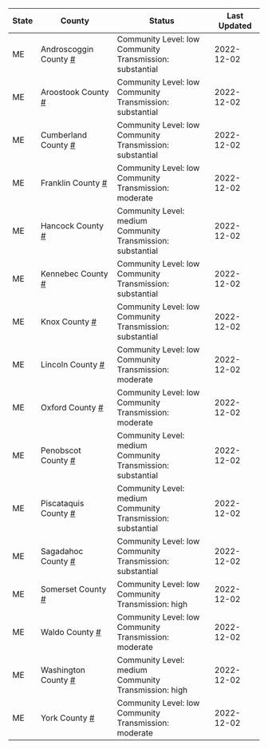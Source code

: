 State | County | Status | Last Updated
--- | --- | --- | --- 
ME | Androscoggin County <a href="#androscoggin_county">#</a> | <a name="androscoggin_county"></a>Community Level: low<br/>Community Transmission: substantial | 2022-12-02
ME | Aroostook County <a href="#aroostook_county">#</a> | <a name="aroostook_county"></a>Community Level: low<br/>Community Transmission: substantial | 2022-12-02
ME | Cumberland County <a href="#cumberland_county">#</a> | <a name="cumberland_county"></a>Community Level: low<br/>Community Transmission: substantial | 2022-12-02
ME | Franklin County <a href="#franklin_county">#</a> | <a name="franklin_county"></a>Community Level: low<br/>Community Transmission: moderate | 2022-12-02
ME | Hancock County <a href="#hancock_county">#</a> | <a name="hancock_county"></a>Community Level: medium<br/>Community Transmission: substantial | 2022-12-02
ME | Kennebec County <a href="#kennebec_county">#</a> | <a name="kennebec_county"></a>Community Level: low<br/>Community Transmission: substantial | 2022-12-02
ME | Knox County <a href="#knox_county">#</a> | <a name="knox_county"></a>Community Level: low<br/>Community Transmission: substantial | 2022-12-02
ME | Lincoln County <a href="#lincoln_county">#</a> | <a name="lincoln_county"></a>Community Level: low<br/>Community Transmission: moderate | 2022-12-02
ME | Oxford County <a href="#oxford_county">#</a> | <a name="oxford_county"></a>Community Level: low<br/>Community Transmission: moderate | 2022-12-02
ME | Penobscot County <a href="#penobscot_county">#</a> | <a name="penobscot_county"></a>Community Level: medium<br/>Community Transmission: substantial | 2022-12-02
ME | Piscataquis County <a href="#piscataquis_county">#</a> | <a name="piscataquis_county"></a>Community Level: medium<br/>Community Transmission: substantial | 2022-12-02
ME | Sagadahoc County <a href="#sagadahoc_county">#</a> | <a name="sagadahoc_county"></a>Community Level: low<br/>Community Transmission: substantial | 2022-12-02
ME | Somerset County <a href="#somerset_county">#</a> | <a name="somerset_county"></a>Community Level: low<br/>Community Transmission: high | 2022-12-02
ME | Waldo County <a href="#waldo_county">#</a> | <a name="waldo_county"></a>Community Level: low<br/>Community Transmission: moderate | 2022-12-02
ME | Washington County <a href="#washington_county">#</a> | <a name="washington_county"></a>Community Level: medium<br/>Community Transmission: high | 2022-12-02
ME | York County <a href="#york_county">#</a> | <a name="york_county"></a>Community Level: low<br/>Community Transmission: moderate | 2022-12-02
